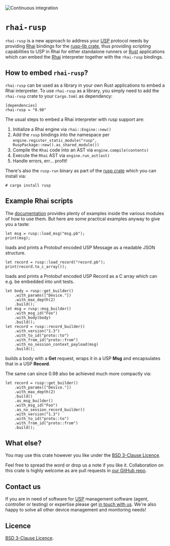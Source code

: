 ![Continuous integration](https://github.com/axiros/rusp/workflows/Continuous%20integration/badge.svg)

# `rhai-rusp`

`rhai-rusp` is a new approach to address your [USP][] protocol needs by
providing [Rhai][] bindings for the [rusp-lib crate](https://crates.io/crates/rusp-lib), thus providing scripting capabilities
to USP in Rhai for either standalone runners or [Rust][] applications which can
embed the [Rhai][] interpreter together with the `rhai-rusp` bindings.

## How to embed `rhai-rusp`?

`rhai-rusp` can be used as a library in your own Rust applications to embed a
Rhai interpreter. To use `rhai-rusp` as a library, you simply need to add the
`rhai-rusp` crate to your `Cargo.toml` as dependency:

```
[dependencies]
rhai-rusp = "0.98"
```

The usual steps to embed a Rhai interpreter with rusp support are:

1. Initialize a Rhai engine via `rhai::Engine::new()`
2. Add the `rusp` bindings into the namespace per
`engine.register_static_module("rusp", RuspPackage::new().as_shared_module())`
3. Compile the `Rhai` code into an AST via `engine.compile(contents)`
4. Execute the `Rhai` AST via `engine.run_ast(ast)`
5. Handle errors, err... profit!

There's also the `rusp-run` binary as part of the [rusp crate](https://crates.io/crates/rusp) which you can install via:

```
# cargo install rusp
```

## Example Rhai scripts

The [documentation](https://docs.rs/rhai-rusp/latest/rhai_rusp/) provides plenty of examples inside the various modules of how to use them. But here are some practical examples anyway to give you a taste:

```Rhai
let msg = rusp::load_msg("msg.pb");
print(msg);
```

loads and prints a Protobuf encoded USP Message as a readable JSON structure.

```Rhai
let record = rusp::load_record("record.pb");
print(record.to_c_array());
```

loads and prints a Protobuf encoded USP Record as a C array which can e.g. be embedded into unit tests.

```Rhai
let body = rusp::get_builder()
    .with_params(["Device."])
    .with_max_depth(2)
    .build();
let msg = rusp::msg_builder()
    .with_msg_id("Foo")
    .with_body(body)
    .build();
let record = rusp::record_builder()
    .with_version("1.3")
    .with_to_id("proto::to")
    .with_from_id("proto::from")
    .with_no_session_context_payload(msg)
    .build();
```

builds a body with a **Get** request, wraps it in a USP **Msg** and encapsulates that in a USP **Record**.

The same can since 0.98 also be achieved much more compactly via:

```Rhai
let record = rusp::get_builder()
    .with_params(["Device."])
    .with_max_depth(2)
    .build()
    .as_msg_builder()
    .with_msg_id("Foo")
    .as_no_session_record_builder()
    .with_version("1.3")
    .with_to_id("proto::to")
    .with_from_id("proto::from")
    .build();
```

## What else?

You may use this crate however you like under the [BSD 3-Clause Licence](LICENSE).

Feel free to spread the word or drop us a note if you like it. Collaboration on
this crate is highly welcome as are pull requests in [our GitHub
repo](https://github.com/axiros/rusp/).

## Contact us

If you are in need of software for [USP][] management software (agent,
controller or testing) or expertise please get [in touch with us][Axiros]. We're
also happy to solve all other device management and monitoring needs!

Licence
-------

[BSD 3-Clause Licence](LICENSE).

[Rhai]: https://rhai.rs
[Rust]: https://www.rust-lang.org/
[USP]: https://usp.technology/
[Axiros]: https://www.axiros.com/
